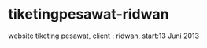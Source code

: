 tiketingpesawat-ridwan
======================

website tiketing pesawat, client : ridwan, start:13 Juni 2013
